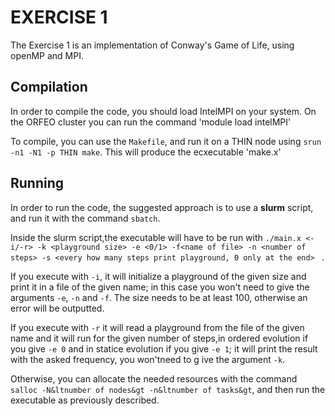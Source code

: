 # EXERCISE 1


The Exercise 1 is an implementation of Conway's Game of Life, using openMP and MPI.


## Compilation

In order to compile the code, you should load IntelMPI on your system. On the ORFEO cluster you can run the command 'module load intelMPI'

To compile, you can use the ``Makefile``, and run it on a THIN node using `srun -n1 -N1 -p THIN make`.
This will produce the ecxecutable 'make.x'

## Running

In order to run the code, the suggested approach is to use a **slurm** script, and run it with the command `sbatch`. 

Inside the slurm script,the  executable will have to be run with `./main.x <-i/-r> -k <playground size> -e <0/1> -f<name of file> -n <number of steps> -s <every how many steps print playground, 0 only at the end> ` .

If you execute with `-i`, it will initialize a playground of the given size and print it in a file of the given name; in this case you won't need to give the arguments `-e`, `-n` and `-f`. The size needs to be at least 100, otherwise an error will be outputted.

If you execute  with `-r` it will read a playground from the file of the given name and it will run for the given number of steps,in ordered evolution if you give `-e 0` and in statice evolution if you give `-e 1`; it will print the result with the asked frequency, you won'tneed to g
ive the argument `-k`.


Otherwise, you can allocate the needed resources with the command `salloc -N&ltnumber of nodes&gt -n&ltnumber of tasks&gt`, and then run the executable as previously described.


